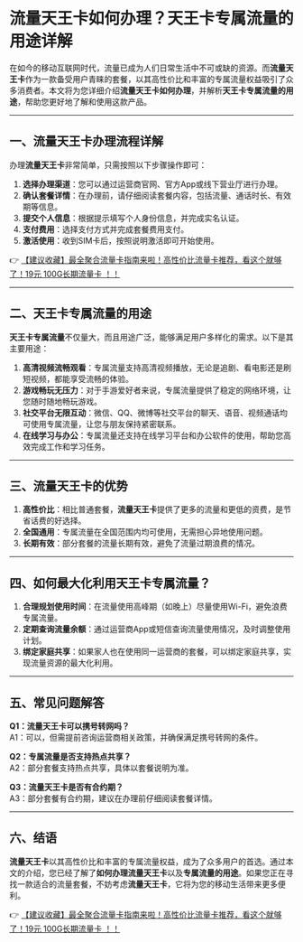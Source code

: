 # 流量天王卡如何办理？天王卡专属流量的用途详解

在如今的移动互联网时代，流量已成为人们日常生活中不可或缺的资源。而**流量天王卡**作为一款备受用户青睐的套餐，以其高性价比和丰富的专属流量权益吸引了众多消费者。本文将为您详细介绍**流量天王卡如何办理**，并解析**天王卡专属流量的用途**，帮助您更好地了解和使用这款产品。

---

## 一、流量天王卡办理流程详解

办理**流量天王卡**非常简单，只需按照以下步骤操作即可：

1. **选择办理渠道**：您可以通过运营商官网、官方App或线下营业厅进行办理。
2. **确认套餐详情**：在办理前，请仔细阅读套餐内容，包括流量、通话时长、有效期等信息。
3. **提交个人信息**：根据提示填写个人身份信息，并完成实名认证。
4. **支付费用**：选择支付方式并完成套餐费用支付。
5. **激活使用**：收到SIM卡后，按照说明激活即可开始使用。

👉 [【建议收藏】最全聚合流量卡指南来啦！高性价比流量卡推荐，看这个就够了！19元 100G长期流量卡 ！！](https://bit.ly/Liuliangka)

---

## 二、天王卡专属流量的用途

**天王卡专属流量**不仅量大，而且用途广泛，能够满足用户多样化的需求。以下是其主要用途：

1. **高清视频流畅观看**：专属流量支持高清视频播放，无论是追剧、看电影还是刷短视频，都能享受流畅的体验。
2. **游戏畅玩无压力**：对于手游爱好者来说，专属流量提供了稳定的网络环境，让您随时随地畅玩游戏。
3. **社交平台无限互动**：微信、QQ、微博等社交平台的聊天、语音、视频通话均可使用专属流量，让您与朋友保持紧密联系。
4. **在线学习与办公**：专属流量还支持在线学习平台和办公软件的使用，帮助您高效完成工作和学习任务。

---

## 三、流量天王卡的优势

1. **高性价比**：相比普通套餐，**流量天王卡**提供了更多的流量和更低的资费，是节省话费的好选择。
2. **全国通用**：专属流量在全国范围内均可使用，无需担心异地使用问题。
3. **长期有效**：部分套餐的流量长期有效，避免了流量过期浪费的情况。

---

## 四、如何最大化利用天王卡专属流量？

1. **合理规划使用时间**：在流量使用高峰期（如晚上）尽量使用Wi-Fi，避免浪费专属流量。
2. **定期查询流量余额**：通过运营商App或短信查询流量使用情况，及时调整使用计划。
3. **绑定家庭共享**：如果家人也在使用同一运营商的套餐，可以绑定家庭共享，实现流量资源的最大化利用。

---

## 五、常见问题解答

**Q1：流量天王卡可以携号转网吗？**  
A1：可以，但需提前咨询运营商相关政策，并确保满足携号转网的条件。

**Q2：专属流量是否支持热点共享？**  
A2：部分套餐支持热点共享，具体以套餐说明为准。

**Q3：流量天王卡是否有合约期？**  
A3：部分套餐有合约期，建议在办理前仔细阅读套餐详情。

---

## 六、结语

**流量天王卡**以其高性价比和丰富的专属流量权益，成为了众多用户的首选。通过本文的介绍，您已经了解了**如何办理流量天王卡**以及**专属流量的用途**。如果您正在寻找一款适合的流量套餐，不妨考虑**流量天王卡**，它将为您的移动生活带来更多便利。

👉 [【建议收藏】最全聚合流量卡指南来啦！高性价比流量卡推荐，看这个就够了！19元 100G长期流量卡 ！！](https://bit.ly/Liuliangka)